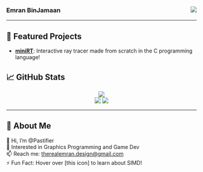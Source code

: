 ### <img src="https://komarev.com/ghpvc/?username=Pastifier" align="right"> Emran BinJamaan
---

<!--
<img src="assets/darth.jpg" align=center/>



---
-->

<!--
## 🔧 Technologies & Tools
[Badges or Icons Here]
-->

## 🌟 Featured Projects
- **[miniRT](https://github.com/Pastifier/miniRT)**: Interactive ray tracer made from scratch in the C programming language!

## 📈 GitHub Stats
<div align=center>
  <a href="https://git.io/streak-stats">
    <img src="https://github-readme-streak-stats.herokuapp.com?user=Pastifier&theme=shadow-purple"/>
  </a>
</div>
<div align=center>
  <img src="https://github-readme-stats.vercel.app/api?username=Pastifier&count_private=true&show_icons=true&theme=chartreuse-dark&hide=contribs"/>
  <a href="https://github.com/anuraghazra/github-readme-stats">
    <img src="https://github-readme-stats.vercel.app/api/top-langs/?username=Pastifier&layout=compact&theme=vision-friendly-dark"/>
  </a>
</div>

---

## 🌱 About Me
👋 Hi, I’m @Pastifier  
👀 Interested in Graphics Programming and Game Dev  
📫 Reach me: therealemran.design@gmail.com  
⚡ Fun Fact: Hover over [this icon] to learn about SIMD!
